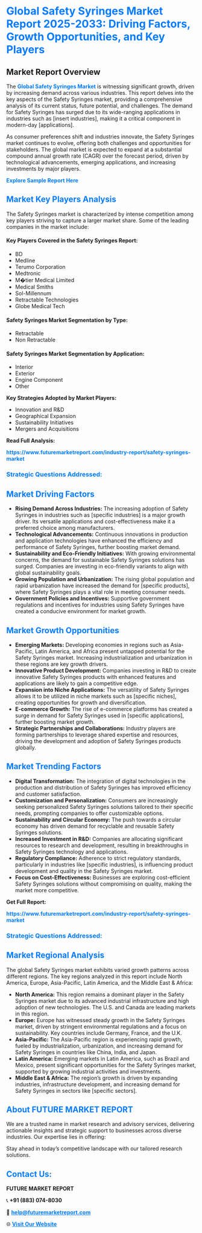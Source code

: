 <h1 style="color: #007BFF;">Global Safety Syringes Market Report 2025-2033: Driving Factors, Growth Opportunities, and Key Players</h1>

<section id="overview">
<h2>Market Report Overview</h2>
<p>The <a href="https://www.futuremarketreport.com/industry-report/safety-syringes-market" style="color: #007BFF; text-decoration: none;"><strong>Global Safety Syringes Market</strong></a> is witnessing significant growth, driven by increasing demand across various industries. This report delves into the key aspects of the Safety Syringes market, providing a comprehensive analysis of its current status, future potential, and challenges. The demand for Safety Syringes has surged due to its wide-ranging applications in industries such as [insert industries], making it a critical component in modern-day [applications].</p>
<p>As consumer preferences shift and industries innovate, the Safety Syringes market continues to evolve, offering both challenges and opportunities for stakeholders. The global market is expected to expand at a substantial compound annual growth rate (CAGR) over the forecast period, driven by technological advancements, emerging applications, and increasing investments by major players.</p>
</section>

<section id="overview">
<p><a href="https://www.futuremarketreport.com/request-sample/reportId=80305" style="color: #007BFF; text-decoration: none;"><strong>Explore Sample Report Here</strong></a></p>
</section>

<section id="key-players">
<h2 style="color: #007BFF;">Market Key Players Analysis</h2>
<p>The Safety Syringes market is characterized by intense competition among key players striving to capture a larger market share. Some of the leading companies in the market include:</p>
<h4>Key Players Covered in the Safety Syringes Report:</h4>
<ul><li>BD</li><li>Medline</li><li>Terumo Corporation</li><li>Medtronic</li><li>M�tier Medical Limited</li><li>Medical Smiths</li><li>Sol-Millennum</li><li>Retractable Technologies</li><li>Globe Medical Tech</li></ul>
<h4>Safety Syringes Market Segmentation by Type:</h4>
<ul><li>Retractable</li><li>Non Retractable</li></ul>

<h4>Safety Syringes Market Segmentation by Application:</h4>
<ul><li>Interior</li><li>Exterior</li><li>Engine Component</li><li>Other</li></ul>
<p><strong>Key Strategies Adopted by Market Players:</strong></p>
<ul>
<li>Innovation and R&D</li>
<li>Geographical Expansion</li>
<li>Sustainability Initiatives</li>
<li>Mergers and Acquisitions</li>
</ul>
</section>

<section>
<p><strong>Read Full Analysis: </strong></p><a href="https://www.futuremarketreport.com/industry-report/safety-syringes-market" style="color: #007BFF; text-decoration: none;"><strong>https://www.futuremarketreport.com/industry-report/safety-syringes-market</strong></a>
<h3 style="color: #007BFF;">Strategic Questions Addressed:</h3>
</section>

<section id="driving-factors">
<h2 style="color: #007BFF;">Market Driving Factors</h2>
<ul>
<li><strong>Rising Demand Across Industries:</strong> The increasing adoption of Safety Syringes in industries such as [specific industries] is a major growth driver. Its versatile applications and cost-effectiveness make it a preferred choice among manufacturers.</li>
<li><strong>Technological Advancements:</strong> Continuous innovations in production and application technologies have enhanced the efficiency and performance of Safety Syringes, further boosting market demand.</li>
<li><strong>Sustainability and Eco-Friendly Initiatives:</strong> With growing environmental concerns, the demand for sustainable Safety Syringes solutions has surged. Companies are investing in eco-friendly variants to align with global sustainability goals.</li>
<li><strong>Growing Population and Urbanization:</strong> The rising global population and rapid urbanization have increased the demand for [specific products], where Safety Syringes plays a vital role in meeting consumer needs.</li>
<li><strong>Government Policies and Incentives:</strong> Supportive government regulations and incentives for industries using Safety Syringes have created a conducive environment for market growth.</li>
</ul>
</section>

<section id="growth-opportunities">
<h2 style="color: #007BFF;">Market Growth Opportunities</h2>
<ul>
<li><strong>Emerging Markets:</strong> Developing economies in regions such as Asia-Pacific, Latin America, and Africa present untapped potential for the Safety Syringes market. Increasing industrialization and urbanization in these regions are key growth drivers.</li>
<li><strong>Innovative Product Development:</strong> Companies investing in R&D to create innovative Safety Syringes products with enhanced features and applications are likely to gain a competitive edge.</li>
<li><strong>Expansion into Niche Applications:</strong> The versatility of Safety Syringes allows it to be utilized in niche markets such as [specific niches], creating opportunities for growth and diversification.</li>
<li><strong>E-commerce Growth:</strong> The rise of e-commerce platforms has created a surge in demand for Safety Syringes used in [specific applications], further boosting market growth.</li>
<li><strong>Strategic Partnerships and Collaborations:</strong> Industry players are forming partnerships to leverage shared expertise and resources, driving the development and adoption of Safety Syringes products globally.</li>
</ul>
</section>

<section id="trending-factors">
<h2 style="color: #007BFF;">Market Trending Factors</h2>
<ul>
<li><strong>Digital Transformation:</strong> The integration of digital technologies in the production and distribution of Safety Syringes has improved efficiency and customer satisfaction.</li>
<li><strong>Customization and Personalization:</strong> Consumers are increasingly seeking personalized Safety Syringes solutions tailored to their specific needs, prompting companies to offer customizable options.</li>
<li><strong>Sustainability and Circular Economy:</strong> The push towards a circular economy has driven demand for recyclable and reusable Safety Syringes solutions.</li>
<li><strong>Increased Investment in R&D:</strong> Companies are allocating significant resources to research and development, resulting in breakthroughs in Safety Syringes technology and applications.</li>
<li><strong>Regulatory Compliance:</strong> Adherence to strict regulatory standards, particularly in industries like [specific industries], is influencing product development and quality in the Safety Syringes market.</li>
<li><strong>Focus on Cost-Effectiveness:</strong> Businesses are exploring cost-efficient Safety Syringes solutions without compromising on quality, making the market more competitive.</li>
</ul>
</section>

<section>
<p><strong>Get Full Report: </strong></p><a href="https://www.futuremarketreport.com/industry-report/safety-syringes-market" style="color: #007BFF; text-decoration: none;"><strong>https://www.futuremarketreport.com/industry-report/safety-syringes-market</strong></a>
<h3 style="color: #007BFF;">Strategic Questions Addressed:</h3>
</section>


<section id="regional-analysis">
<h2 style="color: #007BFF;">Market Regional Analysis</h2>
<p>The global Safety Syringes market exhibits varied growth patterns across different regions. The key regions analyzed in this report include North America, Europe, Asia-Pacific, Latin America, and the Middle East & Africa:</p>
<ul>
<li><strong>North America:</strong> This region remains a dominant player in the Safety Syringes market due to its advanced industrial infrastructure and high adoption of new technologies. The U.S. and Canada are leading markets in this region.</li>
<li><strong>Europe:</strong> Europe has witnessed steady growth in the Safety Syringes market, driven by stringent environmental regulations and a focus on sustainability. Key countries include Germany, France, and the U.K.</li>
<li><strong>Asia-Pacific:</strong> The Asia-Pacific region is experiencing rapid growth, fueled by industrialization, urbanization, and increasing demand for Safety Syringes in countries like China, India, and Japan.</li>
<li><strong>Latin America:</strong> Emerging markets in Latin America, such as Brazil and Mexico, present significant opportunities for the Safety Syringes market, supported by growing industrial activities and investments.</li>
<li><strong>Middle East & Africa:</strong> The region’s growth is driven by expanding industries, infrastructure development, and increasing demand for Safety Syringes in sectors like [specific sectors].</li>
</ul>
</section>

<footer>
<h2 style="color: #007BFF;">About FUTURE MARKET REPORT</h2>
<p>We are a trusted name in market research and advisory services, delivering actionable insights and strategic support to businesses across diverse industries. Our expertise lies in offering:</p>

<p>Stay ahead in today’s competitive landscape with our tailored research solutions.</p>

<h2 style="color: #007BFF;">Contact Us:</h2>
<p><strong>FUTURE MARKET REPORT</strong></p>
<p>📞 <strong>+91 (883) 074-8030</strong></p>
<p>📧 <strong><a href="mailto:help@futuremarketreport.com" style="color: #007BFF;">help@futuremarketreport.com</a></strong></p>
<p>🌐 <strong><a href="https://www.futuremarketreport.com/" style="color: #007BFF;">Visit Our Website</a></strong></p>
</footer>
